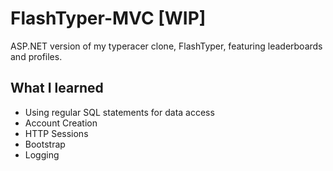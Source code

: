 # FlashTyper-MVC [WIP]
ASP.NET version of my typeracer clone, FlashTyper, featuring leaderboards and profiles.

## What I learned
- Using regular SQL statements for data access
- Account Creation
- HTTP Sessions
- Bootstrap
- Logging
